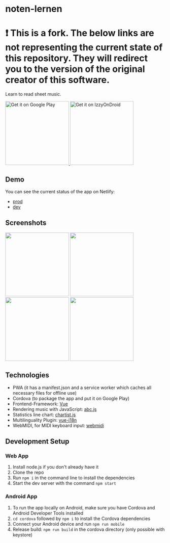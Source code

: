 # noten-lernen

# :exclamation: This is a fork. The below links are not representing the current state of this repository. They will redirect you to the version of the original creator of this software. 

Learn to read sheet music.

<a href="https://play.google.com/store/apps/details?id=de.melvil.noten">
  <img src="https://play.google.com/intl/en_us/badges/static/images/badges/en_badge_web_generic.png" alt="Get it on Google Play" title="Get it on Google Play" width="200">
</a>

<a href="https://apt.izzysoft.de/fdroid/index/apk/de.melvil.noten">
  <img src="https://gitlab.com/IzzyOnDroid/repo/-/raw/master/assets/IzzyOnDroid.png" alt="Get it on IzzyOnDroid" title="Get it on IzzyOnDroid" width="200">
</a>



## Demo

You can see the current status of the app on Netlify:
* [prod](https://noten-lernen.netlify.com/)
* [dev](https://dev--noten-lernen.netlify.com/)

## Screenshots

<p float="left">

<img src="https://raw.githubusercontent.com/MelvilQ/noten-lernen/master/screenshots/screenshot1.png" width="200">

<img src="https://raw.githubusercontent.com/MelvilQ/noten-lernen/master/screenshots/screenshot2.png" width="200">

<img src="https://raw.githubusercontent.com/MelvilQ/noten-lernen/master/screenshots/screenshot3.png" width="200">

<img src="https://raw.githubusercontent.com/MelvilQ/noten-lernen/master/screenshots/screenshot4.png" width="200">

</p>

## Technologies

- PWA (it has a manifest.json and a service worker which caches all necessary files for offline use)
- Cordova (to package the app and put it on Google Play)
- Frontend-Framework: [Vue](https://vuejs.org/)
- Rendering music with JavaScript: [abc.js](https://abcjs.net/)
- Statistics line chart: [chartist.js](https://gionkunz.github.io/chartist-js/)
- Multilinguality Plugin: [vue-i18n](https://kazupon.github.io/vue-i18n/)
- WebMIDI, for MIDI keyboard input: [webmidi](https://webmidijs.org/)

## Development Setup

### Web App

1. Install node.js if you don't already have it
2. Clone the repo
3. Run `npm i` in the command line to install the dependencies
4. Start the dev server with the command `npm start`

### Android App
1. To run the app locally on Android, make sure you have Cordova and Android Developer Tools installed
2. `cd cordova` followed by `npm i` to install the Cordova dependencies
3. Connect your Android device and run `npm run mobile`
4. Release build: `npm run build` in the cordova directory (only possible with keystore)




